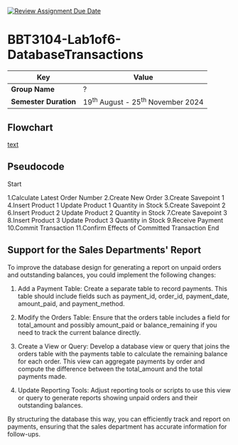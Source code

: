 [![Review Assignment Due Date](https://classroom.github.com/assets/deadline-readme-button-22041afd0340ce965d47ae6ef1cefeee28c7c493a6346c4f15d667ab976d596c.svg)](https://classroom.github.com/a/r-tQZu0l)
# BBT3104-Lab1of6-DatabaseTransactions


| **Key**                                                               | Value                                                                                                                                                                              |
|---------------|---------------------------------------------------------|
| **Group Name**                                                               | ? |
| **Semester Duration**                                                 | 19<sup>th</sup> August - 25<sup>th</sup> November 2024                                                                                                                       |

## Flowchart

[text](../../../../AppData/Local/Packages/5319275A.WhatsAppDesktop_cv1g1gvanyjgm/TempState/C578B62099F8AC80C1F66028B53F7F07/flowChart4lab1.docx)
## Pseudocode

Start

1.Calculate Latest Order Number
2.Create New Order
3.Create Savepoint 1
4.Insert Product 1
Update Product 1 Quantity in Stock
5.Create Savepoint 2
6.Insert Product 2
Update Product 2 Quantity in Stock
7.Create Savepoint 3
8.Insert Product 3
Update Product 3 Quantity in Stock
9.Receive Payment
10.Commit Transaction
11.Confirm Effects of Committed Transaction
End

## Support for the Sales Departments' Report


To improve the database design for generating a report on unpaid orders and outstanding balances, you could implement the following changes:

1. Add a Payment Table: Create a separate table to record payments. This table should include fields such as payment_id, order_id, payment_date, amount_paid, and payment_method.

2. Modify the Orders Table: Ensure that the orders table includes a field for total_amount and possibly amount_paid or balance_remaining if you need to track the current balance directly.

3. Create a View or Query: Develop a database view or query that joins the orders table with the payments table to calculate the remaining balance for each order. This view can aggregate payments by order and compute the difference between the total_amount and the total payments made.

4. Update Reporting Tools: Adjust reporting tools or scripts to use this view or query to generate reports showing unpaid orders and their outstanding balances.

By structuring the database this way, you can efficiently track and report on payments, ensuring that the sales department has accurate information for follow-ups.
